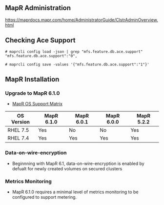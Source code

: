 ## MapR Administration

https://maprdocs.mapr.com/home/AdministratorGuide/ClstrAdminOverview.html

## Checking Ace Support

    # maprcli config load -json | grep "mfs.feature.db.ace.support" 
    "mfs.feature.db.ace.support":"0",
    
    # maprcli config save -values '{"mfs.feature.db.ace.support":"1"}'  

## MapR Installation

### Upgrade to MapR 6.1.0
- [MapR OS Support Matrix](https://mapr.com/docs/home/InteropMatrix/r_os_matrix_6.x.html)

OS Version | MapR 6.1.0 | MapR 6.0.1 | MapR 6.0.0 | MapR 5.2.2
--- | --- | --- | --- | ---
RHEL 7.5 |Yes |No | No | Yes
RHEL 7.4 |Yes |Yes |Yes | Yes

### Data-on-wire-encryption
- Beginnning with MapR 6.1, data-on-wire-encryption is enabled by defualt for newly created volumes on secured clusters

### Metrics Monitoring
- MapR 6.1.0 requires a minimal level of metrics monitoring to be configured to support metering.
